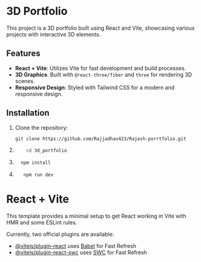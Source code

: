 # 3D Portfolio

This project is a 3D portfolio built using React and Vite, showcasing various projects with interactive 3D elements.

## Features

- **React + Vite**: Utilizes Vite for fast development and build processes.
- **3D Graphics**: Built with `@react-three/fiber` and `three` for rendering 3D scenes.
- **Responsive Design**: Styled with Tailwind CSS for a modern and responsive design.


## Installation

1. Clone the repository:
   ```bash
   git clone https://github.com/Rajjadhav423/Rajesh-porrtfolio.git 

2.   ```bash
         cd 3d_portfolio

3.  ```bash
      npm install

4. ```bash
      npm run dev

# React + Vite

This template provides a minimal setup to get React working in Vite with HMR and some ESLint rules.

Currently, two official plugins are available:

- [@vitejs/plugin-react](https://github.com/vitejs/vite-plugin-react/blob/main/packages/plugin-react/README.md) uses [Babel](https://babeljs.io/) for Fast Refresh
- [@vitejs/plugin-react-swc](https://github.com/vitejs/vite-plugin-react-swc) uses [SWC](https://swc.rs/) for Fast Refresh

